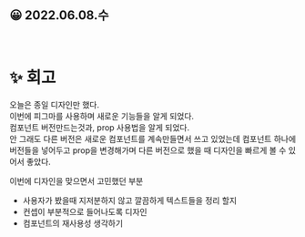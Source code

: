 ## 😀 2022.06.08.수

<br/>

# ✨ 회고
오늘은 종일 디자인만 했다.  
이번에 피그마를 사용하며 새로운 기능들을 알게 되었다.  
컴포넌트 버전만드는것과, prop 사용법을 알게 되었다.  
안 그래도 다른 버전은 새로운 컴포넌트를 계속만들면서 쓰고 있었는데 컴포넌트 하나에 버전들을 넣어두고 prop을 변경해가며 다른 버전으로 했을 때 디자인을 빠르게 볼 수 있어서 좋았다.  

이번에 디자인을 맞으면서 고민했던 부분
- 사용자가 봤을때 지저분하지 않고 깔끔하게 텍스트들을 정리 할지
- 컨셉이 부분적으로 들어나도록 디자인
- 컴포넌트의 재사용성 생각하기





